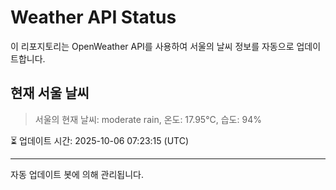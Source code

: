 
# Weather API Status

이 리포지토리는 OpenWeather API를 사용하여 서울의 날씨 정보를 자동으로 업데이트합니다.

## 현재 서울 날씨
> 서울의 현재 날씨: moderate rain, 온도: 17.95°C, 습도: 94%

⏳ 업데이트 시간: 2025-10-06 07:23:15 (UTC)

---
자동 업데이트 봇에 의해 관리됩니다.
